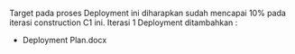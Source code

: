 Target pada proses Deployment  ini diharapkan sudah mencapai 10% pada iterasi construction C1 ini. Iterasi 1 Deployment  ditambahkan :
- Deployment Plan.docx